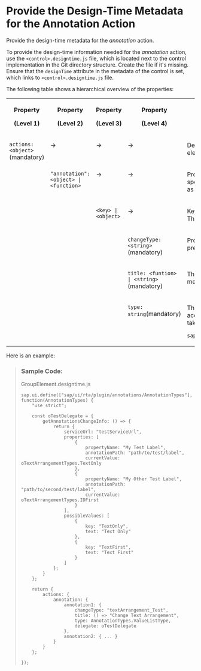 <!-- loiodcc61a1050b844778277cf825d5058ad -->

# Provide the Design-Time Metadata for the Annotation Action

Provide the design-time metadata for the *annotation* action.

To provide the design-time information needed for the *annotation* action, use the `<control>.designtime.js` file, which is located next to the control implementation in the Git directory structure. Create the file if it's missing. Ensure that the `designTime` attribute in the metadata of the control is set, which links to `<control>.designtime.js` file.

The following table shows a hierarchical overview of the properties:




<table>
<tr>
<th valign="top">

Property

\(Level 1\)

</th>
<th valign="top">

Property

\(Level 2\)

</th>
<th valign="top">

Property

\(Level 3\)

</th>
<th valign="top">

Property

\(Level 4\)

</th>
<th valign="top">

Description

</th>
</tr>
<tr>
<td valign="top" rowspan="6">

`actions: <object>` \(mandatory\)

</td>
<td valign="top">

\-\>

</td>
<td valign="top">

\-\>

</td>
<td valign="top">

\-\>

</td>
<td valign="top">

Describes the actions that can be applied to the element.

</td>
</tr>
<tr>
<td valign="top" rowspan="5">

`"annotation": <object> | <function>`

</td>
<td valign="top">

\-\>

</td>
<td valign="top">

\-\>

</td>
<td valign="top">

Provides or computes the design-time metadata specific to the *annotation* action for an element as an object with the following properties.

</td>
</tr>
<tr>
<td valign="top" rowspan="4">

`<key> | <object>` 

</td>
<td valign="top">

\-\>

</td>
<td valign="top">

Key to differentiate multiple annotation actions. This key is currently not evaluated.

</td>
</tr>
<tr>
<td valign="top">

`changeType: <string>`\(mandatory\)

</td>
<td valign="top">

Provides the value of `changeType`from the previous step.

</td>
</tr>
<tr>
<td valign="top">

`title: <funtion> | <string>`\(mandatory\)

</td>
<td valign="top">

The title that should be shown in the context menu entry.

</td>
</tr>
<tr>
<td valign="top">

`type: string`\(mandatory\)

</td>
<td valign="top">

The type of annotation. The UI is adjusted according to the type. Supported types can be taken from here.

`sap/ui/rta/plugin/annotations/AnnotationTypes`

</td>
</tr>
</table>

Here is an example:

> ### Sample Code:  
> GroupElement.designtime.js
> 
> ```
> sap.ui.define(["sap/ui/rta/plugin/annotations/AnnotationTypes"], function(AnnotationTypes) {
>     "use strict";
> 
>     const oTestDelegate = {
>         getAnnotationsChangeInfo: () => {
>             return {
>                 serviceUrl: "testServiceUrl",
>                 properties: [
>                     {
>                         propertyName: "My Test Label",
>                         annotationPath: "path/to/test/label",
>                         currentValue: oTextArrangementTypes.TextOnly
>                     },
>                     {
>                         propertyName: "My Other Test Label",
>                         annotationPath: "path/to/second/test/label",
>                         currentValue: oTextArrangementTypes.IDFirst
>                     }
>                 ],
>                 possibleValues: [
>                     {
>                         key: "TextOnly",
>                         text: "Text Only"
>                     },
>                     {
>                         key: "TextFirst",
>                         text: "Text First"
>                     }
>                 ]
>             };
>         }
>     };
> 
>     return {
>         actions: {
>             annotation: {
>                 annotation1: {
>                     changeType: "textArrangement_Test",
>                     title: () => "Change Text Arrangement",
>                     type: AnnotationTypes.ValueListType,
>                     delegate: oTestDelegate
>                 },
>                 annotation2: { ... }
>             }
>         }
>     };
> 
> });
> ```

